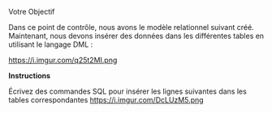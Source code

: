 Votre Objectif

Dans ce point de contrôle, nous avons le modèle relationnel suivant créé. Maintenant, nous devons insérer des données dans les différentes tables en utilisant le langage DML :

https://i.imgur.com/q25t2MI.png


**Instructions**


Écrivez des commandes SQL pour insérer les lignes suivantes dans les tables correspondantes https://i.imgur.com/DcLUzM5.png
